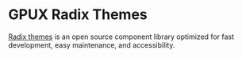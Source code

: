 # GPUX Radix Themes

[Radix themes](https://www.radix-ui.com/) is an open source component library optimized for fast development, easy maintenance, and accessibility.
